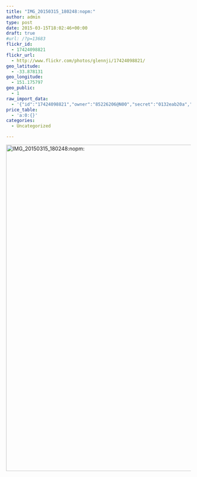 ```yaml
---
title: "IMG_20150315_180248:nopm:"
author: admin
type: post
date: 2015-03-15T18:02:46+00:00
draft: true
#url: /?p=13683
flickr_id:
  - 17424098821
flickr_url:
  - http://www.flickr.com/photos/glennji/17424098821/
geo_latitude:
  - -33.878131
geo_longitude:
  - 151.175797
geo_public:
  - 1
raw_import_data:
  - '{"id":"17424098821","owner":"85226206@N00","secret":"0132eab20a","server":"7676","farm":8,"title":"IMG_20150315_180248:nopm:","ispublic":0,"isfriend":0,"isfamily":0,"description":{"_content":""},"dateupload":"1431090617","lastupdate":"1431090628","datetaken":"2015-03-15 18:02:46","datetakengranularity":"0","datetakenunknown":"0","ownername":"glennji","tags":"","machine_tags":"","originalsecret":"cb3eb41dbf","originalformat":"jpg","latitude":"-33.878131","longitude":"151.175797","accuracy":"16","context":0,"place_id":"qRcYmO1QUrMZuclZ","woeid":"1094076","geo_is_family":0,"geo_is_friend":0,"geo_is_contact":0,"geo_is_public":0,"media":"photo","media_status":"ready","url_o":"https://farm8.staticflickr.com/7676/17424098821_cb3eb41dbf_o.jpg","height_o":"4208","width_o":"3120"}'
price_table:
  - 'a:0:{}'
categories:
  - Uncategorized

---
```

<p class="flickr-image">
  <a href="http://www.flickr.com/photos/glennji/17424098821/" class="flickr-link"><img src="/wp-content/uploads/2015/03/17424098821_cb3eb41dbf_o-759x1024.jpg" width="660" height="890" alt="IMG_20150315_180248:nopm:" class="keyring-img" /></a>
</p>
